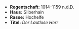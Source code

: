 - **Regentschaft:** 1014–1159 n.d.D.
- **Haus:** Silberhain
- **Rasse:** Hochelfe
- **Titel:** _Der Lautlose Herr_
